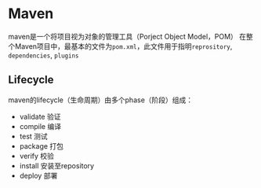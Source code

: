 # Maven
maven是一个将项目视为对象的管理工具（Porject Object Model，POM）
在整个Maven项目中，最基本的文件为`pom.xml`，此文件用于指明`reprository`, `dependencies`, `plugins`

## Lifecycle
maven的lifecycle（生命周期）由多个phase（阶段）组成：
- validate 验证
- compile 编译
- test 测试
- package 打包
- verify 校验
- install 安装至repository
- deploy 部署